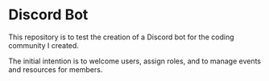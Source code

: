 # Discord Bot

This repository is to test the creation of a Discord bot for the coding community I created.

The initial intention is to welcome users, assign roles, and to manage events and resources for members.

